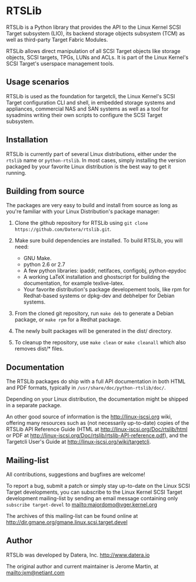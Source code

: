 # RTSLib

RTSLib is a Python library that provides the API to the Linux Kernel SCSI
Target subsystem (LIO), its backend storage objects subsystem (TCM) as well
as third-party Target Fabric Modules.

RTSLib allows direct manipulation of all SCSI Target objects like storage
objects, SCSI targets, TPGs, LUNs and ACLs. It is part of the Linux Kernel's
SCSI Target's userspace management tools.

## Usage scenarios

RTSLib is used as the foundation for targetcli, the Linux Kernel's SCSI Target
configuration CLI and shell, in embedded storage systems and appliances, 
commercial NAS and SAN systems as well as a tool for sysadmins writing their
own scripts to configure the SCSI Target subsystem.

## Installation

RTSLib is currently part of several Linux distributions, either under the
`rtslib` name or `python-rtslib`. In most cases, simply installing the version
packaged by your favorite Linux distribution is the best way to get it running.


## Building from source

The packages are very easy to build and install from source as long as
you're familiar with your Linux Distribution's package manager:

1.  Clone the github repository for RTSLib using `git clone
    https://github.com/Datera/rtslib.git`.

2.  Make sure build dependencies are installed. To build RTSLib, you will need:

	* GNU Make.
	* python 2.6 or 2.7
	* A few python libraries: ipaddr, netifaces, configobj, python-epydoc
	* A working LaTeX installation and ghostscript for building the
	  documentation, for example texlive-latex.
	* Your favorite distribution's package developement tools, like rpm for
	  Redhat-based systems or dpkg-dev and debhelper for Debian systems.

3.  From the cloned git repository, run `make deb` to generate a Debian
    package, or `make rpm` for a Redhat package.

4.  The newly built packages will be generated in the dist/ directory.

5.  To cleanup the repository, use `make clean` or `make cleanall` which also
    removes dist/* files.

## Documentation

The RTSLib packages do ship with a full API documentation in both HTML and PDF
formats, typically in `/usr/share/doc/python-rtslib/doc/`.

Depending on your Linux distribution, the documentation might be shipped in a
separate package.

An other good source of information is the http://linux-iscsi.org wiki,
offering many resources such as (not necessarily up-to-date) copies of the
RTSLib API Reference Guide (HTML at http://linux-iscsi.org/Doc/rtslib/html or
PDF at http://linux-iscsi.org/Doc/rtslib/rtslib-API-reference.pdf), and the
Targetcli User's Guide at http://linux-iscsi.org/wiki/targetcli.

## Mailing-list

All contributions, suggestions and bugfixes are welcome!

To report a bug, submit a patch or simply stay up-to-date on the Linux SCSI
Target developments, you can subscribe to the Linux Kernel SCSI Target
development mailing-list by sending an email message containing only
`subscribe target-devel` to <mailto:majordomo@vger.kernel.org>

The archives of this mailing-list can be found online at
http://dir.gmane.org/gmane.linux.scsi.target.devel

## Author

RTSLib was developed by Datera, Inc.
http://www.datera.io

The original author and current maintainer is
Jerome Martin, at <mailto:jxm@netiant.com>
